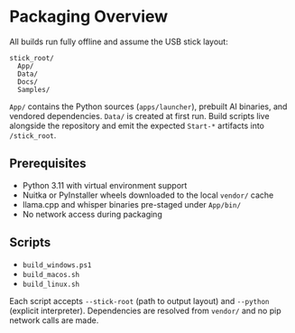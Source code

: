 # Packaging Overview

All builds run fully offline and assume the USB stick layout:

```
stick_root/
  App/
  Data/
  Docs/
  Samples/
```

`App/` contains the Python sources (`apps/launcher`), prebuilt AI binaries, and vendored dependencies. `Data/` is created at first run. Build scripts live alongside the repository and emit the expected `Start-*` artifacts into `/stick_root`.

## Prerequisites
- Python 3.11 with virtual environment support
- Nuitka or PyInstaller wheels downloaded to the local `vendor/` cache
- llama.cpp and whisper binaries pre-staged under `App/bin/`
- No network access during packaging

## Scripts
- `build_windows.ps1`
- `build_macos.sh`
- `build_linux.sh`

Each script accepts `--stick-root` (path to output layout) and `--python` (explicit interpreter). Dependencies are resolved from `vendor/` and no pip network calls are made.
